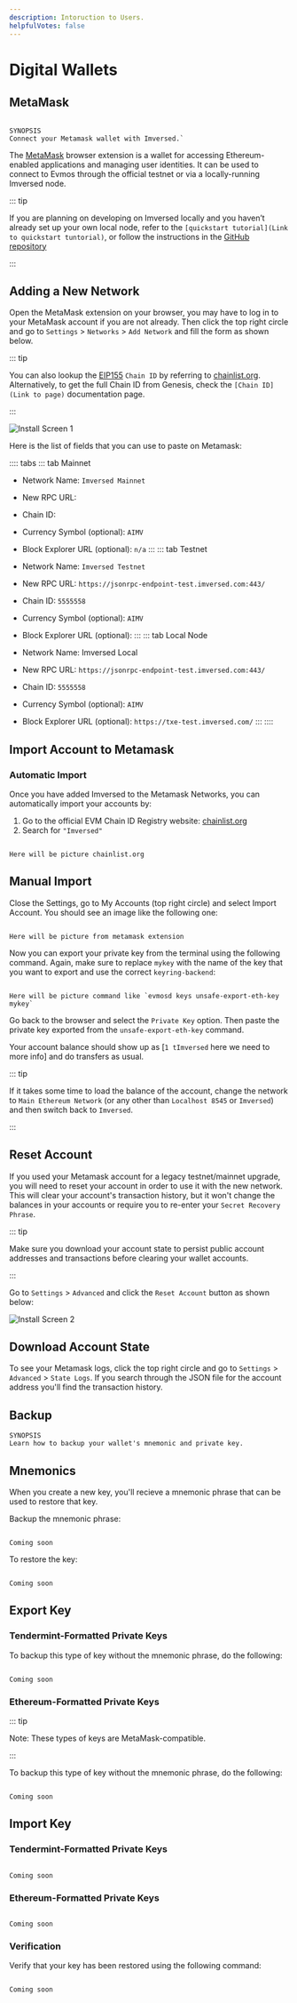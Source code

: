 ```yaml
---
description: Intoruction to Users.
helpfulVotes: false
---
```


# Digital Wallets

## MetaMask

```List

SYNOPSIS
Connect your Metamask wallet with Imversed.`

```

The [MetaMask](https://metamask.io/) browser extension is a wallet for accessing Ethereum-enabled applications and managing user identities. It can be used to connect to Evmos through the official testnet or via a locally-running Imversed node.

::: tip

If you are planning on developing on Imversed locally and you haven’t already set up your own local node, refer to the `[quickstart tutorial](Link to quickstart tuntorial)`, or follow the instructions in the [GitHub repository](https://github.com/imversed/imversed)

:::

## Adding a New Network

Open the MetaMask extension on your browser, you may have to log in to your MetaMask account if you are not already. Then click the top right circle and go to `Settings` > `Networks` > `Add Network` and fill the form as shown below.

::: tip

You can also lookup the [EIP155](https://github.com/ethereum/EIPs/blob/master/EIPS/eip-155.md) `Chain ID` by referring to [chainlist.org](https://chainlist.org/). Alternatively, to get the full Chain ID from Genesis, check the `[Chain ID](Link to page)` documentation page.

:::

![Install Screen 1](../images/install1.png)

Here is the list of fields that you can use to paste on Metamask:

:::: tabs ::: tab Mainnet

- Network Name: `Imversed Mainnet`

- New RPC URL: 

- Chain ID: 

- Currency Symbol (optional): `AIMV`

- Block Explorer URL (optional): `n/a` ::: ::: tab Testnet

- Network Name: `Imversed Testnet`

- New RPC URL: `https://jsonrpc-endpoint-test.imversed.com:443/`

- Chain ID: `5555558`

- Currency Symbol (optional): `AIMV`

- Block Explorer URL (optional):  ::: ::: tab Local Node

- Network Name: Imversed Local

- New RPC URL: `https://jsonrpc-endpoint-test.imversed.com:443/`

- Chain ID: `5555558`

- Currency Symbol (optional): `AIMV`

- Block Explorer URL (optional): `https://txe-test.imversed.com/` ::: ::::

## Import Account to Metamask

### Automatic Import

Once you have added Imversed to the Metamask Networks, you can automatically import your accounts by:

1. Go to the official EVM Chain ID Registry website: [chainlist.org](https://chainlist.org/)
2. Search for `"Imversed"`

``` List

Here will be picture chainlist.org

```

## Manual Import

Close the Settings, go to My Accounts (top right circle) and select Import Account. You should see an image like the following one:

``` List

Here will be picture from metamask extension

```

Now you can export your private key from the terminal using the following command. Again, make sure to replace `mykey` with the name of the key that you want to export and use the correct `keyring-backend`:

``` List

Here will be picture command like `evmosd keys unsafe-export-eth-key mykey`

```

Go back to the browser and select the `Private Key` option. Then paste the private key exported from the `unsafe-export-eth-key` command.

Your account balance should show up as [`1 tImversed` here we need to more info] and do transfers as usual.

::: tip

If it takes some time to load the balance of the account, change the network to `Main Ethereum Network` (or any other than `Localhost 8545` or `Imversed`) and then switch back to `Imversed`.

:::

## Reset Account

If you used your Metamask account for a legacy testnet/mainnet upgrade, you will need to reset your account in order to use it with the new network. This will clear your account's transaction history, but it won't change the balances in your accounts or require you to re-enter your `Secret Recovery Phrase`.

::: tip

Make sure you download your account state to persist public account addresses and transactions before clearing your wallet accounts.

:::

Go to `Settings` > `Advanced` and click the `Reset Account` button as shown below:

![Install Screen 2](../images/Resetmetamask.png)


## Download Account State

To see your Metamask logs, click the top right circle and go to `Settings` > `Advanced` > `State Logs`. If you search through the JSON file for the account address you'll find the transaction history.

<!-- ## Keplr

```List

Connect your Keplr wallet with Imversed

```
::: tip

The Keplr extension is officially supported only on Chromium-based explorers.

:::

The [Keplr](https://www.keplr.app/) browser extension is a wallet for accessing applications in the Imversed ecosystem and managing user identities. It can be used to connect to Imversed through the official testnet and request Funds from the Faucet.

-->

## Backup

```List
SYNOPSIS
Learn how to backup your wallet's mnemonic and private key.

```

## Mnemonics

When you create a new key, you'll recieve a mnemonic phrase that can be used to restore that key. 

Backup the mnemonic phrase:

```List

Coming soon

```

To restore the key:


```List

Coming soon

```

## Export Key

### Tendermint-Formatted Private Keys

To backup this type of key without the mnemonic phrase, do the following:

```List

Coming soon

```

### Ethereum-Formatted Private Keys

::: tip 

Note: These types of keys are MetaMask-compatible.

:::

To backup this type of key without the mnemonic phrase, do the following:

```List

Coming soon

```

## Import Key

### Tendermint-Formatted Private Keys

```List

Coming soon

```
### Ethereum-Formatted Private Keys


```List

Coming soon

```

### Verification

Verify that your key has been restored using the following command:

```List

Coming soon

```



